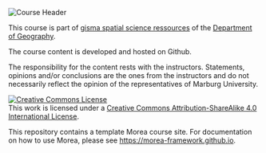 ![Course Header](https://gisma-courses.github.io/LV-uav-workflow/morea/header_gis.jpg "Image source: C.Reudenbach")

This course is part of [gisma spatial science ressources](https://gisma-courses.github.io/gc/) of the [Department of Geography](https://www.uni-marburg.de/fb19).


The course content is developed and hosted on Github. 

The responsibility for the content rests with the instructors. Statements, opinions and/or conclusions are the ones from the instructors and do not necessarily reflect the opinion of the representatives of Marburg University.  

<a rel="license" href="http://creativecommons.org/licenses/by-sa/4.0/"><img alt="Creative Commons License" style="border-width:0" src="https://i.creativecommons.org/l/by-sa/4.0/88x31.png" /></a><br />This work is licensed under a <a rel="license" href="http://creativecommons.org/licenses/by-sa/4.0/">Creative Commons Attribution-ShareAlike 4.0 International License</a>.


This repository contains a template Morea course site. For documentation on how to use Morea, please see https://morea-framework.github.io.



